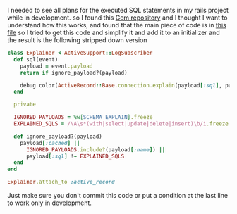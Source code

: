 
I needed to see all plans for the executed SQL statements in my rails project
while in development. so I found this [Gem
repository](https://github.com/yhirano55/activerecord-explainer) and I thought I
want to understand how this works, and found that the main piece of code is in
[this
file](https://github.com/yhirano55/activerecord-explainer/blob/28050ae300032746258daafe99efacacc584f817/lib/activerecord/explainer/subscriber.rb)
so I tried to get this code and simplify it and add it to an initializer and the
result is the following stripped down version

```ruby
class Explainer < ActiveSupport::LogSubscriber
  def sql(event)
    payload = event.payload
    return if ignore_payload?(payload)

    debug color(ActiveRecord::Base.connection.explain(payload[:sql], payload[:binds]), :yellow)
  end

  private

  IGNORED_PAYLOADS = %w[SCHEMA EXPLAIN].freeze
  EXPLAINED_SQLS = /\A\s*(with|select|update|delete|insert)\b/i.freeze

  def ignore_payload?(payload)
    payload[:cached] ||
      IGNORED_PAYLOADS.include?(payload[:name]) ||
      payload[:sql] !~ EXPLAINED_SQLS
  end
end

Explainer.attach_to :active_record
```

Just make sure you don't commit this code or put a condition at the last line to
work only in development.
